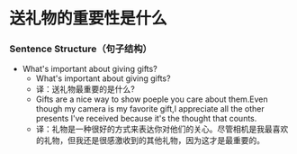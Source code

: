 # 送礼物的重要性是什么

### Sentence Structure（句子结构）

- What's important about giving gifts?
  - What's important about giving gifts?
  - 译：送礼物最重要的是什么?
  - Gifts are a nice way to show poeple you care about them.Even though my camera is my favorite gift,I appreciate all the other presents I've received because it's the thought that counts.
  - 译：礼物是一种很好的方式来表达你对他们的关心。尽管相机是我最喜欢的礼物，但我还是很感激收到的其他礼物，因为这才是最重要的。
